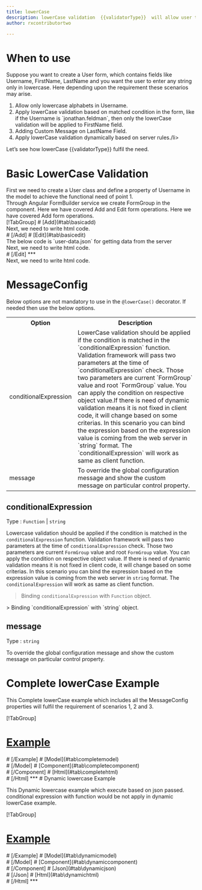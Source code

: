 ```yaml
---
title: lowerCase 
description: lowerCase validation  {{validatorType}}  will allow user to enter only the lowercase alphabets.
author: rxcontributortwo

---
```

# When to use
Suppose you want to create a User form, which contains fields like Username, FirstName, LastName and you want the user to enter any string only in lowercase. Here depending upon the requirement these scenarios may arise.
<ol>
    <li>Allow only lowercase alphabets in Username.</li>
    <li>Apply lowerCase validation based on matched condition in the form, like if the Username is `jonathan.feldman`, then only the lowerCase validation will be applied to FirstName field.</li>
    <li>Adding Custom Message on LastName Field.</li>
    <li>Apply lowerCase validation dynamically based on server rules./li>
</ol>
Let’s see how lowerCase  {{validatorType}}  fulfil the need.

# Basic LowerCase Validation

<data-scope scope="['decorator']">
First we need to create a User class and define a property of Username in the model to achieve the functional need of point 1.
<div component="app-code" key="lowerCase-add-model"></div> 
</data-scope>
Through Angular FormBuilder service we create FormGroup in the component.
<data-scope scope="['decorator']">
Here we have covered Add and Edit form operations. 
</data-scope>

<data-scope scope="['validator','template-driven']">
Here we have covered Add form operations. 
</data-scope>

<data-scope scope="['decorator']">
<div component="app-tabs" key="basic-operations"></div>
[!TabGroup]
# [Add](#tab\basicadd)
<div component="app-code" key="lowerCase-add-component"></div> 
Next, we need to write html code.
<div component="app-code" key="lowerCase-add-html"></div> 
<div component="app-example-runner" ref-component="app-lowerCase-add"></div>
# [/Add]
# [Edit](#tab\basicedit)
<div component="app-code" key="lowerCase-edit-component"></div> 
The below code is `user-data.json` for getting data from the server
<div component="app-code" key="lowerCase-edit-json"></div> 
Next, we need to write html code.
<div component="app-code" key="lowerCase-edit-html"></div> 
<div component="app-example-runner" ref-component="app-lowerCase-edit"></div>
# [/Edit]
***
</data-scope>

<data-scope scope="['validator','template-driven']">
<div component="app-code" key="lowerCase-add-component"></div> 
Next, we need to write html code.
<div component="app-code" key="lowerCase-add-html"></div> 
<div component="app-example-runner" ref-component="app-lowerCase-add"></div>
</data-scope>

# MessageConfig 
Below options are not mandatory to use in the `@lowerCase()` decorator. If needed then use the below options.

<table class="table table-bordered table-striped">
<tr><th>Option</th><th>Description</th></tr>
<tr><td><a  title="conditionalExpression">conditionalExpression</a></td><td>LowerCase validation should be applied if the condition is matched in the `conditionalExpression` function. Validation framework will pass two parameters at the time of `conditionalExpression` check. Those two parameters are current `FormGroup` value and root `FormGroup` value. You can apply the condition on respective object value.If there is need of dynamic validation means it is not fixed in client code, it will change based on some criterias. In this scenario you can bind the expression based on the expression value is coming from the web server in `string` format. The `conditionalExpression` will work as same as client function.</td></tr>
<tr><td><a  title="message">message</a></td><td>To override the global configuration message and show the custom message on particular control property.</td></tr>
</table>

## conditionalExpression 
Type :  `Function`  |  `string` 

Lowercase validation should be applied if the condition is matched in the `conditionalExpression` function. Validation framework will pass two parameters at the time of `conditionalExpression` check. Those two parameters are current `FormGroup` value and root `FormGroup` value. You can apply the condition on respective object value.
If there is need of dynamic validation means it is not fixed in client code, it will change based on some criterias. In this scenario you can bind the expression based on the expression value is coming from the web server in `string` format. The `conditionalExpression` will work as same as client function.

> Binding `conditionalExpression` with `Function` object.
<div component="app-code" key="lowerCase-conditionalExpressionExampleFunction-model"></div> 
> Binding `conditionalExpression` with `string` object.
<div component="app-code" key="lowerCase-conditionalExpressionExampleString-model"></div> 

<div component="app-example-runner" ref-component="app-lowerCase-conditionalExpression" title="lowerCase decorators with conditionalExpression" key="conditionalExpression"></div>

## message 
Type :  `string` 

To override the global configuration message and show the custom message on particular control property.

<div component="app-code" key="lowerCase-messageExample-model"></div> 
<div component="app-example-runner" ref-component="app-lowerCase-message" title="lowerCase decorators with message" key="message"></div>

# Complete lowerCase Example

This Complete lowerCase example which includes all the MessageConfig properties will fulfil the requirement of scenarios 1, 2 and 3.

<div component="app-tabs" key="complete"></div>

[!TabGroup]
# [Example](#tab\completeexample)
<div component="app-example-runner" ref-component="app-lowerCase-complete"></div>
# [/Example]
<data-scope scope="['decorator']">
# [Model](#tab\completemodel)
<div component="app-code" key="lowerCase-complete-model"></div> 
# [/Model]
</data-scope>
# [Component](#tab\completecomponent)
<div component="app-code" key="lowerCase-complete-component"></div> 
# [/Component]
# [Html](#tab\completehtml)
<div component="app-code" key="lowerCase-complete-html"></div> 
# [/Html]
***

<data-scope scope="['decorator','validator']">
# Dynamic lowercase Example

This Dynamic lowercase example which execute based on json passed. conditional expression with function would be not apply in dynamic lowerCase example. 

<div component="app-tabs" key="dynamic"></div>

[!TabGroup]
# [Example](#tab\dynamicexample)
<div component="app-example-runner" ref-component="app-lowerCase-dynamic"></div>
# [/Example]
<data-scope scope="['decorator']">
# [Model](#tab\dynamicmodel)
<div component="app-code" key="lowerCase-dynamic-model"></div>
# [/Model]
</data-scope>
# [Component](#tab\dynamiccomponent)
<div component="app-code" key="lowerCase-dynamic-component"></div>
# [/Component]
# [Json](#tab\dynamicjson)
<div component="app-code" key="lowerCase-dynamic-json"></div>
# [/Json]
# [Html](#tab\dynamichtml)
<div component="app-code" key="lowerCase-dynamic-html"></div> 
# [/Html]
***
</data-scope>
